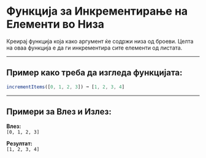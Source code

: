 # Функција за Инкрементирање на Елементи во Низа

Креирај функција која како аргумент ќе содржи низа од броеви. Целта на оваа функција е да ги инкрементира сите елементи од листата.

---

## Пример како треба да изгледа функцијата:

```javascript
incrementItems([0, 1, 2, 3]) ➞ [1, 2, 3, 4]
```
---

## Примери за Влез и Излез:

**Влез:**  
`[0, 1, 2, 3]`

**Резултат:**  
`[1, 2, 3, 4]`